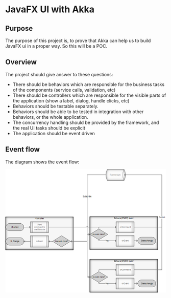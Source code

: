 # JavaFX UI with Akka

## Purpose
The purpose of this project is, to prove that Akka can help us to build JavaFX ui in a proper way. So this will be a POC.


## Overview
The project should give answer to these questions:
* There should be behaviors which are responsible for the business tasks of the components (service calls, validation, etc)
* There should be controllers which are responsible for the visible parts of the application (show a label, dialog, handle clicks, etc)
* Behaviors should be testable separately.
* Behaviors should be able to be tested in integration with other behaviors, or the whole application.
* The concurrency handling should be provided by the framework, and the real UI tasks should be explicit
* The application should be event driven

## Event flow
The diagram shows the event flow:

![alt text](https://github.com/chromygabor/the-playground/blob/master/akka-ui/doc/AkkaUI.png "Event flow")

